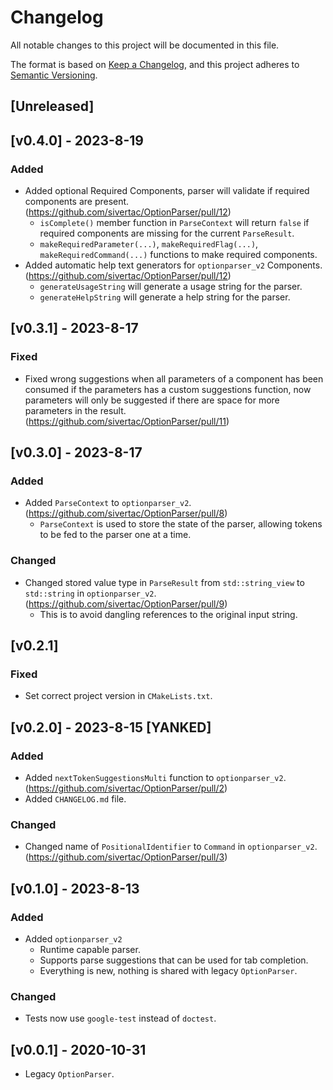 # Changelog

All notable changes to this project will be documented in this file.

The format is based on [Keep a Changelog](https://keepachangelog.com/en/1.0.0/),
and this project adheres to [Semantic Versioning](https://semver.org/spec/v2.0.0.html).

## [Unreleased]

## [v0.4.0] - 2023-8-19
### Added
- Added optional Required Components, parser will validate if required components are present. (https://github.com/sivertac/OptionParser/pull/12)
    - `isComplete()` member function in `ParseContext` will return `false` if required components are missing for the current `ParseResult`.
    - `makeRequiredParameter(...)`, `makeRequiredFlag(...)`, `makeRequiredCommand(...)` functions to make required components.
- Added automatic help text generators for `optionparser_v2` Components. (https://github.com/sivertac/OptionParser/pull/12)
    - `generateUsageString` will generate a usage string for the parser.
    - `generateHelpString` will generate a help string for the parser.

## [v0.3.1] - 2023-8-17
### Fixed
- Fixed wrong suggestions when all parameters of a component has been consumed if the parameters has a custom suggestions function, now parameters will only be suggested if there are space for more parameters in the result. (https://github.com/sivertac/OptionParser/pull/11)

## [v0.3.0] - 2023-8-17
### Added
- Added `ParseContext` to `optionparser_v2`. (https://github.com/sivertac/OptionParser/pull/8)
    - `ParseContext` is used to store the state of the parser, allowing tokens to be fed to the parser one at a time.

### Changed
- Changed stored value type in `ParseResult` from `std::string_view` to `std::string` in `optionparser_v2`. (https://github.com/sivertac/OptionParser/pull/9)
    - This is to avoid dangling references to the original input string.

## [v0.2.1]
### Fixed
- Set correct project version in `CMakeLists.txt`.

## [v0.2.0] - 2023-8-15 [YANKED]
### Added
- Added `nextTokenSuggestionsMulti` function to `optionparser_v2`. (https://github.com/sivertac/OptionParser/pull/2)
- Added `CHANGELOG.md` file.

### Changed
- Changed name of `PositionalIdentifier` to `Command` in `optionparser_v2`. (https://github.com/sivertac/OptionParser/pull/3)


## [v0.1.0] - 2023-8-13
### Added
- Added `optionparser_v2`
    - Runtime capable parser.
    - Supports parse suggestions that can be used for tab completion.
    - Everything is new, nothing is shared with legacy `OptionParser`.
### Changed
- Tests now use `google-test` instead of `doctest`.


## [v0.0.1] - 2020-10-31
- Legacy `OptionParser`.
